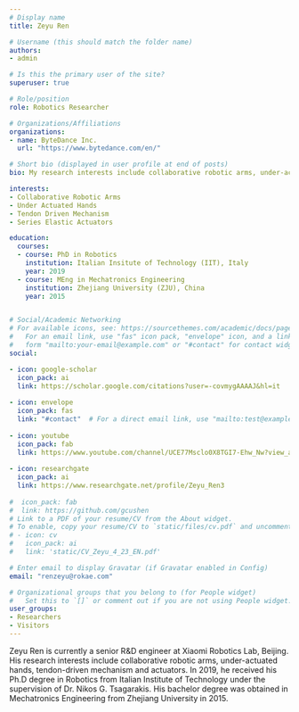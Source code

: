 ```yaml
---
# Display name
title: Zeyu Ren

# Username (this should match the folder name)
authors:
- admin

# Is this the primary user of the site?
superuser: true

# Role/position
role: Robotics Researcher

# Organizations/Affiliations
organizations:
- name: ByteDance Inc.
  url: "https://www.bytedance.com/en/"

# Short bio (displayed in user profile at end of posts)
bio: My research interests include collaborative robotic arms, under-actuated hands, tendon-driven mechanism and actuators.

interests:
- Collaborative Robotic Arms
- Under Actuated Hands
- Tendon Driven Mechanism
- Series Elastic Actuators

education:
  courses:
  - course: PhD in Robotics
    institution: Italian Insitute of Technology (IIT), Italy
    year: 2019
  - course: MEng in Mechatronics Engineering
    institution: Zhejiang University (ZJU), China
    year: 2015


# Social/Academic Networking
# For available icons, see: https://sourcethemes.com/academic/docs/page-builder/#icons
#   For an email link, use "fas" icon pack, "envelope" icon, and a link in the
#   form "mailto:your-email@example.com" or "#contact" for contact widget.
social:

- icon: google-scholar
  icon_pack: ai
  link: https://scholar.google.com/citations?user=-covmygAAAAJ&hl=it
  
- icon: envelope
  icon_pack: fas
  link: "#contact"  # For a direct email link, use "mailto:test@example.org".
  
- icon: youtube
  icon_pack: fab
  link: https://www.youtube.com/channel/UCE77Msclo0X8TGI7-Ehw_Nw?view_as=subscriber
  
- icon: researchgate
  icon_pack: ai
  link: https://www.researchgate.net/profile/Zeyu_Ren3
  
#  icon_pack: fab
#  link: https://github.com/gcushen
# Link to a PDF of your resume/CV from the About widget.
# To enable, copy your resume/CV to `static/files/cv.pdf` and uncomment the lines below.
# - icon: cv
#   icon_pack: ai
#   link: 'static/CV_Zeyu_4_23_EN.pdf'

# Enter email to display Gravatar (if Gravatar enabled in Config)
email: "renzeyu@rokae.com"

# Organizational groups that you belong to (for People widget)
#   Set this to `[]` or comment out if you are not using People widget.
user_groups:
- Researchers
- Visitors
---
```


Zeyu Ren is currently a senior R&D engineer at Xiaomi Robotics Lab, Beijing. His research interests include collaborative robotic arms, under-actuated hands, tendon-driven mechanism and actuators. In 2019, he received his Ph.D degree in Robotics from Italian Institute of Technology under the supervision of Dr. Nikos G. Tsagarakis. His bachelor degree was obtained in Mechatronics Engineering from Zhejiang University in 2015.
